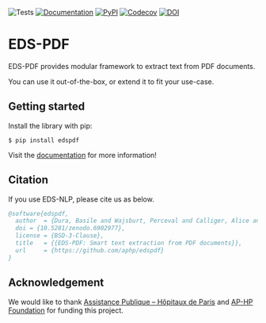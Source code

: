 ![Tests](https://img.shields.io/github/workflow/status/aphp/edspdf/Tests%20and%20Linting?label=tests&style=flat-square)
[![Documentation](https://img.shields.io/github/workflow/status/aphp/edspdf/Documentation?label=docs&style=flat-square)](https://aphp.github.io/edspdf/latest/)
[![PyPI](https://img.shields.io/pypi/v/edspdf?color=blue&style=flat-square)](https://pypi.org/project/edspdf/)
[![Codecov](https://img.shields.io/codecov/c/github/aphp/edspdf?logo=codecov&style=flat-square)](https://codecov.io/gh/aphp/edspdf)
[![DOI](https://zenodo.org/badge/517726737.svg)](https://zenodo.org/badge/latestdoi/517726737)

# EDS-PDF

EDS-PDF provides modular framework to extract text from PDF documents.

You can use it out-of-the-box, or extend it to fit your use-case.

## Getting started

Install the library with pip:

<div class="termy">

```console
$ pip install edspdf
```

</div>

Visit the [documentation](https://aphp.github.io/edspdf/) for more information!

## Citation

If you use EDS-NLP, please cite us as below.

```bibtex
@software{edspdf,
  author  = {Dura, Basile and Wajsburt, Perceval and Calliger, Alice and Gérardin, Christel and Bey, Romain},
  doi = {10.5281/zenodo.6902977},
  license = {BSD-3-Clause},
  title   = {{EDS-PDF: Smart text extraction from PDF documents}},
  url     = {https://github.com/aphp/edspdf}
}
```

## Acknowledgement

We would like to thank [Assistance Publique – Hôpitaux de Paris](https://www.aphp.fr/)
and [AP-HP Foundation](https://fondationrechercheaphp.fr/) for funding this project.
